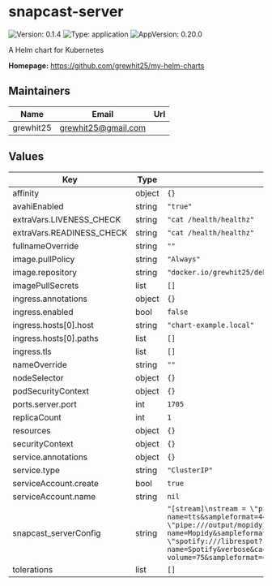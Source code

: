 # snapcast-server

![Version: 0.1.4](https://img.shields.io/badge/Version-0.1.4-informational?style=flat-square) ![Type: application](https://img.shields.io/badge/Type-application-informational?style=flat-square) ![AppVersion: 0.20.0](https://img.shields.io/badge/AppVersion-0.20.0-informational?style=flat-square)

A Helm chart for Kubernetes

**Homepage:** <https://github.com/grewhit25/my-helm-charts>

## Maintainers

| Name | Email | Url |
| ---- | ------ | --- |
| grewhit25 | grewhit25@gmail.com |  |

## Values

| Key | Type | Default | Description |
|-----|------|---------|-------------|
| affinity | object | `{}` |  |
| avahiEnabled | string | `"true"` |  |
| extraVars.LIVENESS_CHECK | string | `"cat /health/healthz"` |  |
| extraVars.READINESS_CHECK | string | `"cat /health/healthz"` |  |
| fullnameOverride | string | `""` |  |
| image.pullPolicy | string | `"Always"` |  |
| image.repository | string | `"docker.io/grewhit25/debian-snapserver"` |  |
| imagePullSecrets | list | `[]` |  |
| ingress.annotations | object | `{}` |  |
| ingress.enabled | bool | `false` |  |
| ingress.hosts[0].host | string | `"chart-example.local"` |  |
| ingress.hosts[0].paths | list | `[]` |  |
| ingress.tls | list | `[]` |  |
| nameOverride | string | `""` |  |
| nodeSelector | object | `{}` |  |
| podSecurityContext | object | `{}` |  |
| ports.server.port | int | `1705` |  |
| replicaCount | int | `1` |  |
| resources | object | `{}` |  |
| securityContext | object | `{}` |  |
| service.annotations | object | `{}` |  |
| service.type | string | `"ClusterIP"` |  |
| serviceAccount.create | bool | `true` |  |
| serviceAccount.name | string | `nil` |  |
| snapcast_serverConfig | string | `"[stream]\nstream = \"pipe:///output/mpd_fifo?name=tts&sampleformat=44100:16:2&codec=flac\"\nstream = \"pipe:///output/mopidy_fifo?name=Mopidy&sampleformat=44100:16:2&codec=flac\"\nstream = \"spotify:///librespot?name=Spotify&verbose&cache=/tmp&device=Snapcast&bitrate=320&initial-volume=75&sampleformat=44100:16:2&codec=flac\""` |  |
| tolerations | list | `[]` |  |
